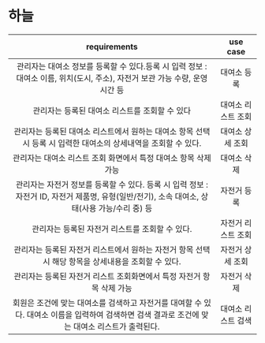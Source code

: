 # 하늘
|requirements|use case|
|:---:|:---:|
|관리자는 대여소 정보를 등록할 수 있다.등록 시 입력 정보 : 대여소 이름, 위치(도시, 주소), 자전거 보관 가능 수량, 운영 시간 등|대여소 등록|
|관리자는 등록된 대여소 리스트를 조회할 수 있다|대여소 리스트 조회|
|관리자는 등록된 대여소 리스트에서 원하는 대여소 항목 선택 시 등록 시 입력한 대여소의 상세내역을 조회할 수 있다.|대여소 상세 조회|
|관리자는 대여소 리스트 조회 화면에서 특정 대여소 항목 삭제 가능|대여소 삭제|
|관리자는 자전거 정보를 등록할 수 있다. 등록 시 입력 정보 : 자전거 ID, 자전거 제품명, 유형(일반/전기), 소속 대여소, 상태(사용 가능/수리 중) 등|자전거 등록|
|관리자는 등록된 자전거 리스트를 조회할 수 있다.|자전거 리스트 조회|
|관리자는 등록된 자전거 리스트에서 원하는 자전거 항목 선택시 해당 항목을 상세내용을 조회할 수 있다.|자전거 상세 조회|
|관리자는 등록된 자전거 리스트 조회화면에서 특정 자전거 항목 삭제 가능|자전거 삭제|
|회원은 조건에 맞는 대여소를 검색하고 자전거를 대여할 수 있다. 대여소 이름을 입력하여 검색하면 검색 결과로 조건에 맞는 대여소 리스트가 출력된다.|대여소 리스트 검색|